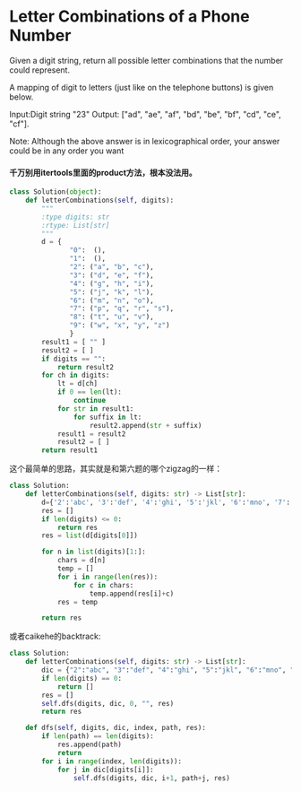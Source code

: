 # Letter Combinations of a Phone Number

Given a digit string, return all possible letter combinations that the number could represent.

A mapping of digit to letters (just like on the telephone buttons) is given below.

Input:Digit string "23"
Output: ["ad", "ae", "af", "bd", "be", "bf", "cd", "ce", "cf"].

Note:
Although the above answer is in lexicographical order, your answer could be in any order you want

#### 千万别用itertools里面的product方法，根本没法用。

```python
class Solution(object):
    def letterCombinations(self, digits):
        """
        :type digits: str
        :rtype: List[str]
        """
        d = {
               "0":  (),
               "1":  (),
               "2": ("a", "b", "c"),
               "3": ("d", "e", "f"),
               "4": ("g", "h", "i"),
               "5": ("j", "k", "l"),
               "6": ("m", "n", "o"),
               "7": ("p", "q", "r", "s"),
               "8": ("t", "u", "v"),
               "9": ("w", "x", "y", "z")
               }
        result1 = [ "" ]
        result2 = [ ]
        if digits == "":
            return result2
        for ch in digits:
            lt = d[ch]
            if 0 == len(lt):
                continue
            for str in result1:
                for suffix in lt:
                    result2.append(str + suffix)
            result1 = result2
            result2 = [ ]
        return result1
```

这个最简单的思路，其实就是和第六题的哪个zigzag的一样：

```python
class Solution:
    def letterCombinations(self, digits: str) -> List[str]:
        d={'2':'abc', '3':'def', '4':'ghi', '5':'jkl', '6':'mno', '7':'pqrs','8':'tuv','9':'wxyz'}
        res = []
        if len(digits) <= 0:
            return res
        res = list(d[digits[0]])

        for n in list(digits)[1:]:
            chars = d[n]
            temp = []
            for i in range(len(res)):
                for c in chars:
                    temp.append(res[i]+c)
            res = temp

        return res
```

或者caikehe的backtrack:

```python
class Solution:
    def letterCombinations(self, digits: str) -> List[str]:
        dic = {"2":"abc", "3":"def", "4":"ghi", "5":"jkl", "6":"mno", "7":"pqrs", "8":"tuv", "9":"wxyz"}
        if len(digits) == 0:
            return []
        res = []
        self.dfs(digits, dic, 0, "", res)
        return res

    def dfs(self, digits, dic, index, path, res):
        if len(path) == len(digits):
            res.append(path)
            return
        for i in range(index, len(digits)):
            for j in dic[digits[i]]:
                self.dfs(digits, dic, i+1, path+j, res)
        
```
